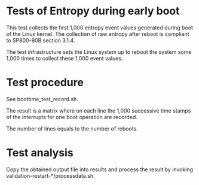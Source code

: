 # Tests of Entropy during early boot

This test collects the first 1,000 entropy event values generated during boot
of the Linux kernel. The collection of raw entropy after reboot is compliant
to SP800-90B section 3.1.4.

The test infrastructure sets the Linux system up to reboot the system
some 1,000 times to collect these 1,000 event values.

# Test procedure

See boottime_test_record.sh.

The result is a matrix where on each line the 1,000 successive time stamps
of the interrupts for one boot operation are recorded.

The number of lines equals to the number of reboots.

# Test analysis

Copy the obtained output file into results and process the result by
invoking validation-restart-*/processdata.sh.
